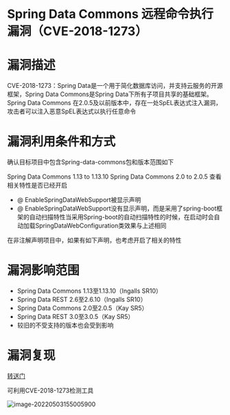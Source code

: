 # Spring Data Commons 远程命令执行漏洞（CVE-2018-1273）

# 漏洞描述

CVE-2018-1273：Spring Data是一个用于简化数据库访问，并支持云服务的开源框架，Spring Data Commons是Spring Data下所有子项目共享的基础框架。Spring Data Commons 在2.0.5及以前版本中，存在一处SpEL表达式注入漏洞，攻击者可以注入恶意SpEL表达式以执行任意命令


# 漏洞利用条件和方式

确认目标项目中包含Spring-data-commons包和版本范围如下

Spring Data Commons 1.13 to 1.13.10
Spring Data Commons 2.0 to 2.0.5
查看相关特性是否已经开启

- @ EnableSpringDataWebSupport被显示声明
- @ EnableSpringDataWebSupport没有显示声明，而是采用了spring-boot框架的自动扫描特性当采用Spring-boot的自动扫描特性的时候，在启动时会自动加载SpringDataWebConfiguration类效果与上述相同




在非注解声明项目中，如果有如下声明，也考虑开启了相关的特性

# 漏洞影响范围

- Spring Data Commons 1.13至1.13.10（Ingalls SR10）
- Spring Data REST 2.6至2.6.10（Ingalls SR10）
- Spring Data Commons 2.0至2.0.5（Kay SR5）
- Spring Data REST 3.0至3.0.5（Kay SR5）
- 较旧的不受支持的版本也会受到影响
  



# 漏洞复现

[转送门](https://blog.csdn.net/weixin_41438728/article/details/110491164?ops_request_misc=%257B%2522request%255Fid%2522%253A%2522165156141616780357298589%2522%252C%2522scm%2522%253A%252220140713.130102334.pc%255Fall.%2522%257D&request_id=165156141616780357298589&biz_id=0&utm_medium=distribute.pc_search_result.none-task-blog-2~all~first_rank_ecpm_v1~rank_v31_ecpm-1-110491164.142^v9^pc_search_result_cache,157^v4^control&utm_term=Spring+Data+Commons+%E8%BF%9C%E7%A8%8B%E5%91%BD%E4%BB%A4%E6%89%A7%E8%A1%8C%E6%BC%8F%E6%B4%9E%EF%BC%88CVE-2018-1273%EF%BC%89&spm=1018.2226.3001.4187)

可利用CVE-2018-1273检测工具

![image-20220503155005900](C:\Users\雷神\AppData\Roaming\Typora\typora-user-images\image-20220503155005900.png)
